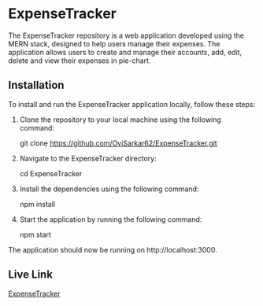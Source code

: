 # ExpenseTracker

The ExpenseTracker repository is a web application developed using the MERN stack, designed to help users manage their expenses. The application allows users to create and manage their accounts, add, edit, delete and view their expenses in pie-chart.

## Installation

To install and run the ExpenseTracker application locally, follow these steps:

1. Clone the repository to your local machine using the following command:

      git clone https://github.com/OviSarkar62/ExpenseTracker.git
       
2. Navigate to the ExpenseTracker directory:

      cd ExpenseTracker
   
3. Install the dependencies using the following command:

      npm install
      
4. Start the application by running the following command:

      npm start

The application should now be running on http://localhost:3000.

## Live Link
[ExpenseTracker](https://tame-ant-cloak.cyclic.app)
